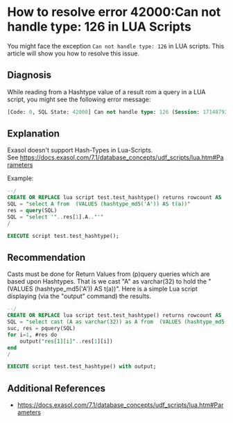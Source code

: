 # How to resolve  error 42000:Can not handle type: 126 in LUA Scripts 
You might face the exception `Can not handle type: 126` in LUA scripts. This article will show you how to resolve this issue.

## Diagnosis

While reading from a Hashtype value of a result rom a query in a LUA script, you might see the following error message: 


```sql
[Code: 0, SQL State: 42000] Can not handle type: 126 (Session: 1714879254894739456)
```
## Explanation

Exasol doesn't support Hash-Types in Lua-Scripts. See <https://docs.exasol.com/7.1/database_concepts/udf_scripts/lua.htm#Parameters>

Example:


```sql
--/ 
CREATE OR REPLACE lua script test.test_hashtype() returns rowcount AS  
SQL = "select A from  (VALUES (hashtype_md5('A')) AS t(a))" 
res = query(SQL) 
SQL = "select '"..res[1].A.."'" 
/  

EXECUTE script test.test_hashtype();
```
## Recommendation

Casts must be done for Return Values from (p)query queries which are based upon Hashtypes. That is we cast "A" as varchar(32) to hold the "(VALUES (hashtype_md5('A')) AS t(a))". Here is a simple Lua script displaying (via the "output" command) the results.


```sql
--/
CREATE OR REPLACE lua script test.test_hashtype() returns rowcount AS 
SQL = "select cast (A as varchar(32)) as A from  (VALUES (hashtype_md5('A')) AS t(a))"
suc, res = pquery(SQL)
for i=1, #res do
    output("res[1][i]"..res[1][i])
end
/

EXECUTE script test.test_hashtype() with output;
```

## Additional References

* <https://docs.exasol.com/7.1/database_concepts/udf_scripts/lua.htm#Parameters>
